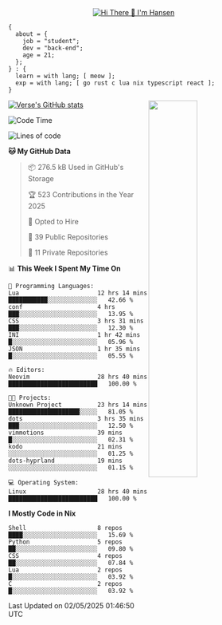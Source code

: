 <div align="center">
  <a href="https://git.io/typing-svg">
    <img src="https://readme-typing-svg.demolab.com?font=Fira+Code&pause=1000&center=true&color=FF9BCE&lines=Hi+There+👋+I'm+Hansen" alt="Hi There 👋 I'm Hansen" />
  </a>
</div>

```
{
  about = {
    job = "student";
    dev = "back-end";
    age = 21;
  };
} : {
  learn = with lang; [ meow ];
  exp = with lang; [ go rust c lua nix typescript react ];
}
```

<div>
  <div>
    <img align="right" width="44%" src="https://media4.giphy.com/media/v1.Y2lkPTc5MGI3NjExdzcyMmk1amZ3em1qdW0zbXZkYTR2YTZmY2JzODB2ZG5jNDYyMjVudiZlcD12MV9pbnRlcm5hbF9naWZfYnlfaWQmY3Q9Zw/dsRM4qPhFGUVIlVzRs/giphy.gif"/>
  </div>
  <div>
    <a href="https://github.com/sammhansen/github-readme-stats">
      <img src="https://github-readme-stats.vercel.app/api?username=sammhansen&theme=vision-friendly-dark&bg_color=00000000&hide_border=true&custom_title=%20" alt="Verse's GitHub stats"/>
    </a>
  </div>
</div>

<!--START_SECTION:waka-->
![Code Time](http://img.shields.io/badge/Code%20Time-206%20hrs%2010%20mins-blue)

![Lines of code](https://img.shields.io/badge/From%20Hello%20World%20I%27ve%20Written-440.8%20thousand%20lines%20of%20code-blue)

**🐱 My GitHub Data** 

> 📦 276.5 kB Used in GitHub's Storage 
 > 
> 🏆 523 Contributions in the Year 2025
 > 
> 💼 Opted to Hire
 > 
> 📜 39 Public Repositories 
 > 
> 🔑 11 Private Repositories 
 > 
📊 **This Week I Spent My Time On** 

```text
💬 Programming Languages: 
Lua                      12 hrs 14 mins      ███████████░░░░░░░░░░░░░░   42.66 % 
conf                     4 hrs               ███░░░░░░░░░░░░░░░░░░░░░░   13.95 % 
CSS                      3 hrs 31 mins       ███░░░░░░░░░░░░░░░░░░░░░░   12.30 % 
INI                      1 hr 42 mins        █░░░░░░░░░░░░░░░░░░░░░░░░   05.96 % 
JSON                     1 hr 35 mins        █░░░░░░░░░░░░░░░░░░░░░░░░   05.55 % 

🔥 Editors: 
Neovim                   28 hrs 40 mins      █████████████████████████   100.00 % 

🐱‍💻 Projects: 
Unknown Project          23 hrs 14 mins      ████████████████████░░░░░   81.05 % 
dots                     3 hrs 35 mins       ███░░░░░░░░░░░░░░░░░░░░░░   12.50 % 
vimmotions               39 mins             █░░░░░░░░░░░░░░░░░░░░░░░░   02.31 % 
kodo                     21 mins             ░░░░░░░░░░░░░░░░░░░░░░░░░   01.25 % 
dots-hyprland            19 mins             ░░░░░░░░░░░░░░░░░░░░░░░░░   01.15 % 

💻 Operating System: 
Linux                    28 hrs 40 mins      █████████████████████████   100.00 % 
```

**I Mostly Code in Nix** 

```text
Shell                    8 repos             ████░░░░░░░░░░░░░░░░░░░░░   15.69 % 
Python                   5 repos             ██░░░░░░░░░░░░░░░░░░░░░░░   09.80 % 
CSS                      4 repos             ██░░░░░░░░░░░░░░░░░░░░░░░   07.84 % 
Lua                      2 repos             █░░░░░░░░░░░░░░░░░░░░░░░░   03.92 % 
C                        2 repos             █░░░░░░░░░░░░░░░░░░░░░░░░   03.92 % 
```




 Last Updated on 02/05/2025 01:46:50 UTC
<!--END_SECTION:waka-->


